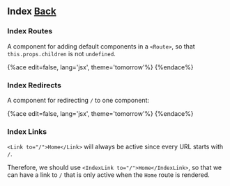 ## Index [Back](./../react_router.md)

### Index Routes

A component for adding default components in a `<Route>`, so that `this.props.children` is not `undefined`.

{%ace edit=false, lang='jsx', theme='tomorrow'%}
<Router>
    <Route path="/" component={App}>
        <IndexRoute component={Home}></IndexRoute>
        <Route path="accounts" component={Accounts}></Route>
        <Route path="statements" component={Statements}></Route>
    </Route>
</Router>
{%endace%}

### Index Redirects

A component for redirecting `/` to one component:

{%ace edit=false, lang='jsx', theme='tomorrow'%}
<Router>
    <Route path="/" component={App}>
        <IndexRedirect to={Accounts}></IndexRoute>
        <Route path="accounts" component={Accounts}></Route>
        <Route path="statements" component={Statements}></Route>
    </Route>
</Router>
{%endace%}

### Index Links

`<Link to="/">Home</Link>` will always be active since every URL starts with `/`.

Therefore, we should use `<IndexLink to="/">Home</IndexLink>`, so that we can have a link to `/` that is only active when the `Home` route is rendered.


